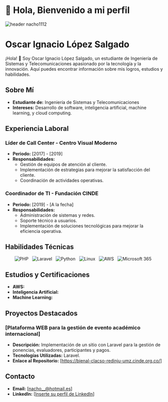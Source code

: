 # 👋 Hola, Bienvenido a mi perfil

![header nacho1112](https://i.ibb.co/4ny4qr7s/Navy-Geometric-Technology-Linked-In-Banner.png)

# Oscar Ignacio López Salgado

¡Hola! 👋 Soy Oscar Ignacio López Salgado, un estudiante de Ingeniería de Sistemas y Telecomunicaciones apasionado por la tecnología y la innovación. Aquí puedes encontrar información sobre mis logros, estudios y habilidades.

## Sobre Mí

- **Estudiante de:** Ingeniería de Sistemas y Telecomunicaciones
- **Intereses:** Desarrollo de software, inteligencia artificial, machine learning, y cloud computing.

## Experiencia Laboral

### Líder de Call Center - Centro Visual Moderno
- **Periodo:** [2017] - [2019]
- **Responsabilidades:**
  - Gestión de equipos de atención al cliente.
  - Implementación de estrategias para mejorar la satisfacción del cliente.
  - Coordinación de actividades operativas.

### Coordinador de TI - Fundación CINDE
- **Periodo:** [2019] - [A la fecha]
- **Responsabilidades:**
  - Administración de sistemas y redes.
  - Soporte técnico a usuarios.
  - Implementación de soluciones tecnológicas para mejorar la eficiencia operativa.

## Habilidades Técnicas

<p align="center">
  <img src="https://img.shields.io/badge/PHP-777BB4?style=for-the-badge&logo=php&logoColor=white" alt="PHP" />&nbsp;&nbsp;
  <img src="https://img.shields.io/badge/Laravel-FF2D20?style=for-the-badge&logo=laravel&logoColor=white" alt="Laravel" />&nbsp;&nbsp;
  <img src="https://img.shields.io/badge/Python-3776AB?style=for-the-badge&logo=python&logoColor=white" alt="Python" />&nbsp;&nbsp;
  <img src="https://img.shields.io/badge/Linux-FCC624?style=for-the-badge&logo=linux&logoColor=black" alt="Linux" />&nbsp;&nbsp;
  <img src="https://img.shields.io/badge/Amazon_AWS-232F3E?style=for-the-badge&logo=amazon-aws&logoColor=white" alt="AWS" />&nbsp;&nbsp;
  <img src="https://img.shields.io/badge/Microsoft_Office-D83B01?style=for-the-badge&logo=microsoft-office&logoColor=white" alt="Microsoft 365" />&nbsp;&nbsp;
</p>

## Estudios y Certificaciones

- **AWS:** 
- **Inteligencia Artificial:** 
- **Machine Learning:**

## Proyectos Destacados

### [Plataforma WEB para la gestión de evento académico internacional]
- **Descripción:** Implementación de un sitio con Laravel para la gestión de ponencias, evaluadores, participantes y pagos.
- **Tecnologías Utilizadas:** Laravel.
- **Enlace al Repositorio:** [https://bienal-clacso-redinju-umz.cinde.org.co/]


## Contacto

- **Email:** [nacho__@hotmail.es]
- **LinkedIn:** [[Inserte su perfil de LinkedIn](https://www.linkedin.com/in/oscar-ignacio-l%C3%B3pez-salgado-a43062293?utm_source=share&utm_campaign=share_via&utm_content=profile&utm_medium=android_app )]


